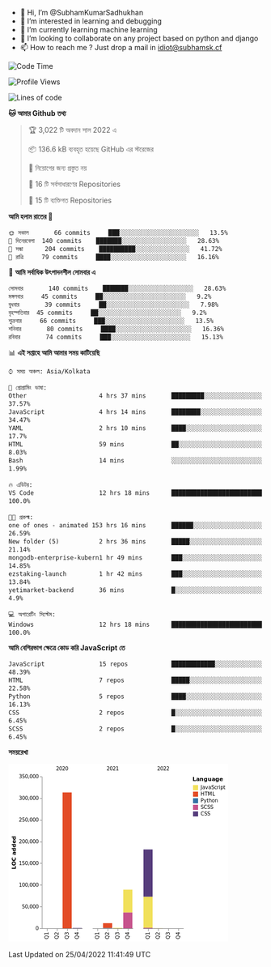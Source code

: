 - 👋 Hi, I’m @SubhamKumarSadhukhan
- 👀 I’m interested in learning and debugging
- 🌱 I’m currently learning machine learning
- 💞️ I’m looking to collaborate on any project based on python and django
- 📫 How to reach me ?
      Just drop a mail in idiot@subhamsk.cf

<!---
SubhamKumarSadhukhan/SubhamKumarSadhukhan is a ✨ special ✨ repository because its `README.md` (this file) appears on your GitHub profile.
You can click the Preview link to take a look at your changes.
--->


<!--START_SECTION:waka-->
![Code Time](http://img.shields.io/badge/Code%20Time-447%20hrs%2056%20mins-blue)

![Profile Views](http://img.shields.io/badge/%E0%A6%AA%E0%A7%8D%E0%A6%B0%E0%A7%8B%E0%A6%AB%E0%A6%BE%E0%A6%87%E0%A6%B2%20%E0%A6%A6%E0%A6%B0%E0%A7%8D%E0%A6%B6%E0%A6%A8-14-blue)

![Lines of code](https://img.shields.io/badge/%E0%A6%B9%E0%A7%8D%E0%A6%AF%E0%A6%BE%E0%A6%B2%E0%A7%8B%20%E0%A6%93%E0%A6%AF%E0%A6%BC%E0%A6%BE%E0%A6%B0%E0%A7%8D%E0%A6%B2%E0%A7%8D%E0%A6%A1%20%E0%A6%A5%E0%A7%87%E0%A6%95%E0%A7%87%20%E0%A6%86%E0%A6%AE%E0%A6%BF%20%E0%A6%B2%E0%A6%BF%E0%A6%96%E0%A7%87%E0%A6%9B%E0%A6%BF-598%20Thousand%20%E0%A6%95%E0%A7%8B%E0%A6%A1%E0%A7%87%E0%A6%B0%20%E0%A6%B2%E0%A6%BE%E0%A6%87%E0%A6%A8-blue)

**🐱 আমার Github তথ্য** 

> 🏆 3,022 টি অবদান সাল 2022 এ
 > 
> 📦 136.6 kB ব্যবহৃত হয়েছে GitHub এর স্টরেজের 
 > 
> 🚫 নিয়োগের জন্য প্রস্তুত নয়
 > 
> 📜 16 টি সর্বসাধারণের Repositories 
 > 
> 🔑 15 টি ব্যক্তিগত Repositories  
 > 
**আমি হলাম রাতের 🦉** 

```text
🌞 সকাল       66 commits     ███░░░░░░░░░░░░░░░░░░░░░░   13.5% 
🌆 দিনেরবেলা  140 commits    ███████░░░░░░░░░░░░░░░░░░   28.63% 
🌃 সন্ধা      204 commits    ██████████░░░░░░░░░░░░░░░   41.72% 
🌙 রাত্রি     79 commits     ████░░░░░░░░░░░░░░░░░░░░░   16.16%

```
📅 **আমি সর্বাধিক উৎপাদনশীল সোমবার এ** 

```text
সোমবার       140 commits    ███████░░░░░░░░░░░░░░░░░░   28.63% 
মঙ্গলবার     45 commits     ██░░░░░░░░░░░░░░░░░░░░░░░   9.2% 
বুধবার       39 commits     ██░░░░░░░░░░░░░░░░░░░░░░░   7.98% 
বৃহস্পতিবার  45 commits     ██░░░░░░░░░░░░░░░░░░░░░░░   9.2% 
শুক্রবার     66 commits     ███░░░░░░░░░░░░░░░░░░░░░░   13.5% 
শনিবার       80 commits     ████░░░░░░░░░░░░░░░░░░░░░   16.36% 
রবিবার       74 commits     ███░░░░░░░░░░░░░░░░░░░░░░   15.13%

```


📊 **এই সপ্তাহে আমি আমার সময় কাটিয়েছি** 

```text
⌚︎ সময় অঞ্চল: Asia/Kolkata

💬 প্রোগ্রামিং ভাষা: 
Other                    4 hrs 37 mins       █████████░░░░░░░░░░░░░░░░   37.57% 
JavaScript               4 hrs 14 mins       ████████░░░░░░░░░░░░░░░░░   34.47% 
YAML                     2 hrs 10 mins       ████░░░░░░░░░░░░░░░░░░░░░   17.7% 
HTML                     59 mins             ██░░░░░░░░░░░░░░░░░░░░░░░   8.03% 
Bash                     14 mins             ░░░░░░░░░░░░░░░░░░░░░░░░░   1.99%

🔥 এডিটর: 
VS Code                  12 hrs 18 mins      █████████████████████████   100.0%

🐱‍💻 প্রকল্ম: 
one of ones - animated 153 hrs 16 mins       ██████░░░░░░░░░░░░░░░░░░░   26.59% 
New folder (5)           2 hrs 36 mins       █████░░░░░░░░░░░░░░░░░░░░   21.14% 
mongodb-enterprise-kubern1 hr 49 mins        ███░░░░░░░░░░░░░░░░░░░░░░   14.85% 
ezstaking-launch         1 hr 42 mins        ███░░░░░░░░░░░░░░░░░░░░░░   13.84% 
yetimarket-backend       36 mins             █░░░░░░░░░░░░░░░░░░░░░░░░   4.9%

💻 অপারেটিং সিস্টেম: 
Windows                  12 hrs 18 mins      █████████████████████████   100.0%

```

**আমি বেশিরভাগ ক্ষেত্রে কোড করি JavaScript তে** 

```text
JavaScript               15 repos            ████████████░░░░░░░░░░░░░   48.39% 
HTML                     7 repos             █████░░░░░░░░░░░░░░░░░░░░   22.58% 
Python                   5 repos             ████░░░░░░░░░░░░░░░░░░░░░   16.13% 
CSS                      2 repos             █░░░░░░░░░░░░░░░░░░░░░░░░   6.45% 
SCSS                     2 repos             █░░░░░░░░░░░░░░░░░░░░░░░░   6.45%

```


**সময়রেখা**

![Chart not found](https://raw.githubusercontent.com/SubhamKumarSadhukhan/SubhamKumarSadhukhan/main/charts/bar_graph.png) 


 Last Updated on 25/04/2022 11:41:49 UTC
<!--END_SECTION:waka-->
